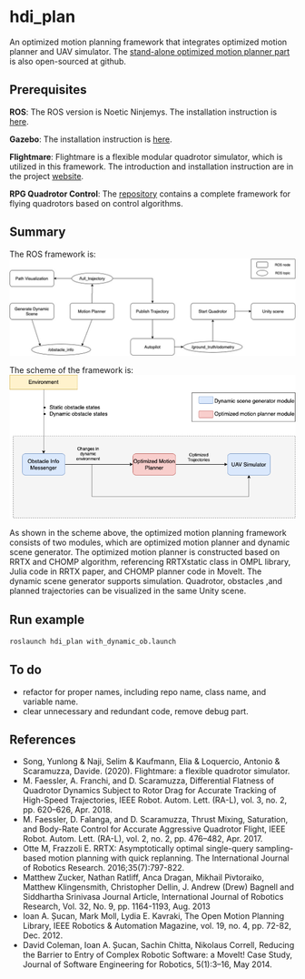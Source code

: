 # hdi_plan
An optimized motion planning framework that integrates optimized motion planner and UAV simulator. The [stand-alone optimized motion planner part](https://github.com/test-bai-cpu/optimized_motion_planner) is also open-sourced at github.

## Prerequisites

**ROS**: The ROS version is Noetic Ninjemys. The installation instruction is [here](http://wiki.ros.org/noetic/Installation).

**Gazebo**: The installation instruction is [here](http://gazebosim.org/tutorials/?tut=ros_wrapper_versions#ROS1Noetic).

**Flightmare**: Flightmare is a flexible modular quadrotor simulator, which is utilized in this framework. The introduction and installation instruction are in the project [website](https://uzh-rpg.github.io/flightmare/).

**RPG Quadrotor Control**: The [repository](https://github.com/uzh-rpg/rpg_quadrotor_control) contains a complete framework for flying quadrotors based on control algorithms.

## Summary
The ROS framework is:
![code_block](./doc/code_block.jpg)


The scheme of the framework is:
![framework](./doc/framework.jpg)

As shown in the scheme above, the optimized motion planning framework consists of two modules, which are optimized motion planner and dynamic scene generator. The optimized motion planner is constructed based on RRTX and CHOMP algorithm, referencing RRTXstatic class in OMPL library, Julia code in RRTX paper, and CHOMP planner code in MoveIt. The dynamic scene generator supports simulation. Quadrotor, obstacles ,and planned trajectories can be visualized in the same Unity scene.

## Run example

```bash
roslaunch hdi_plan with_dynamic_ob.launch
```

## To do
- refactor for proper names, including repo name, class name, and variable name.
- clear unnecessary and redundant code, remove debug part.


## References

- <a name="flightmare"></a>Song, Yunlong & Naji, Selim & Kaufmann, Elia & Loquercio, Antonio & Scaramuzza, Davide. (2020). Flightmare: a flexible quadrotor simulator. 
- <a name="RPGQuadrotorControl1"></a>M. Faessler, A. Franchi, and D. Scaramuzza, Differential Flatness of Quadrotor Dynamics Subject to Rotor Drag for Accurate Tracking of High-Speed Trajectories, IEEE Robot. Autom. Lett. (RA-L), vol. 3, no. 2, pp. 620–626, Apr. 2018.
- <a name="RPGQuadrotorControl2"></a>M. Faessler, D. Falanga, and D. Scaramuzza, Thrust Mixing, Saturation, and Body-Rate Control for Accurate Aggressive Quadrotor Flight, IEEE Robot. Autom. Lett. (RA-L), vol. 2, no. 2, pp. 476–482, Apr. 2017.
- <a name="RRTX"></a>Otte M, Frazzoli E. RRTX: Asymptotically optimal single-query sampling-based motion planning with quick replanning. The International Journal of Robotics Research. 2016;35(7):797-822.
- <a name="CHOMP"></a>Matthew Zucker, Nathan Ratliff, Anca Dragan, Mikhail Pivtoraiko, Matthew Klingensmith, Christopher Dellin, J. Andrew (Drew) Bagnell and Siddhartha Srinivasa Journal Article, International Journal of Robotics Research, Vol. 32, No. 9, pp. 1164-1193, Aug. 2013
- <a name="OMPL"></a>Ioan A. Șucan, Mark Moll, Lydia E. Kavraki, The Open Motion Planning Library, IEEE Robotics & Automation Magazine, vol. 19, no. 4, pp. 72-82, Dec. 2012.
- <a name="MoveIt"></a>David Coleman, Ioan A. Șucan, Sachin Chitta, Nikolaus Correll, Reducing the Barrier to Entry of Complex Robotic Software: a MoveIt! Case Study, Journal of Software Engineering for Robotics, 5(1):3–16, May 2014.
